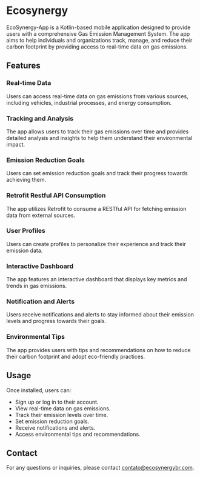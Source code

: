 # Ecosynergy

EcoSynergy-App is a Kotlin-based mobile application designed to provide users with a comprehensive Gas Emission Management System. The app aims to help individuals and organizations track, manage, and reduce their carbon footprint by providing access to real-time data on gas emissions.

## Features

### Real-time Data
Users can access real-time data on gas emissions from various sources, including vehicles, industrial processes, and energy consumption.

### Tracking and Analysis
The app allows users to track their gas emissions over time and provides detailed analysis and insights to help them understand their environmental impact.

### Emission Reduction Goals
Users can set emission reduction goals and track their progress towards achieving them.

### Retrofit Restful API Consumption
The app utilizes Retrofit to consume a RESTful API for fetching emission data from external sources.

### User Profiles
Users can create profiles to personalize their experience and track their emission data.

### Interactive Dashboard
The app features an interactive dashboard that displays key metrics and trends in gas emissions.

### Notification and Alerts
Users receive notifications and alerts to stay informed about their emission levels and progress towards their goals.

### Environmental Tips
The app provides users with tips and recommendations on how to reduce their carbon footprint and adopt eco-friendly practices.

## Usage

Once installed, users can:

- Sign up or log in to their account.
- View real-time data on gas emissions.
- Track their emission levels over time.
- Set emission reduction goals.
- Receive notifications and alerts.
- Access environmental tips and recommendations.

## Contact

For any questions or inquiries, please contact [contato@ecosynergybr.com](mailto:contato@ecosynergybr.com).
